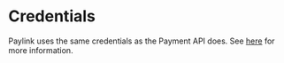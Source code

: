 # Credentials

<include from="Snippets-PaylinkAPI.md" element-id="snippet-header" />

Paylink uses the same credentials as the Payment API does. See [here](API-Credentials.md) for more information.